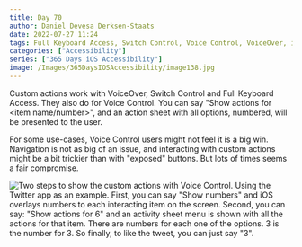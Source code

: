 ```yaml
---
title: Day 70
author: Daniel Devesa Derksen-Staats
date: 2022-07-27 11:24
tags: Full Keyboard Access, Switch Control, Voice Control, VoiceOver, iOS
categories: ["Accessibility"]
series: ["365 Days iOS Accessibility"]
image: /Images/365DaysIOSAccessibility/image138.jpg
---
```


Custom actions work with VoiceOver, Switch Control and Full Keyboard Access. They also do for Voice Control. You can say "Show actions for &lt;item name/number&gt;", and an action sheet with all options, numbered, will be presented to the user.  

For some use-cases, Voice Control users might not feel it is a big win. Navigation is not as big of an issue, and interacting with custom actions might be a bit trickier than with "exposed" buttons. But lots of times seems a fair compromise.

![Two steps to show the custom actions with Voice Control. Using the Twitter app as an example. First, you can say "Show numbers" and iOS overlays numbers to each interacting item on the screen. Second, you can say: "Show actions for 6" and an activity sheet menu is shown with all the actions for that item. There are numbers for each one of the options. 3 is the number for 3. So finally, to like the tweet, you can just say "3".](/Images/365DaysIOSAccessibility/image138.jpg)



